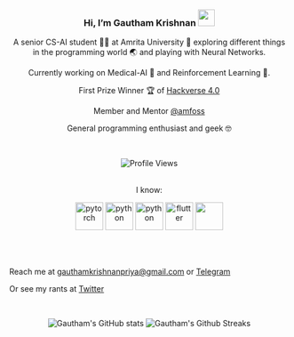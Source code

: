 <div align="center">

### Hi, I’m Gautham Krishnan <img src="https://raw.githubusercontent.com/MartinHeinz/MartinHeinz/master/wave.gif" width="30px">
A senior CS-AI student 🧑‍🎓 at Amrita University 🏫 exploring different things in the programming world 🌏 and playing with Neural Networks. 

Currently working on Medical-AI 🧠 and Reinforcement Learning 🤖.

First Prize Winner 🏆 of [Hackverse 4.0](https://hackverse.nitk.ac.in/)

Member and Mentor [@amfoss](https://amfoss.in/)

General programming enthusiast and geek 🤓 

<br>

![Profile Views](https://komarev.com/ghpvc/?username=gauthamk02)

<br>

</div>

<div align="center">
I know:
<table>
  <p>
  <img src="https://cdn.jsdelivr.net/gh/devicons/devicon/icons/pytorch/pytorch-original.svg" alt="pytorch" width="50" height="50" />
  <img src="https://cdn.jsdelivr.net/gh/devicons/devicon/icons/python/python-original.svg" alt="python" width="50" height="50" />
  <img src="https://cdn.worldvectorlogo.com/logos/fastapi.svg" alt="python" width="50" height="50" />
  <img src="https://cdn.jsdelivr.net/gh/devicons/devicon/icons/flutter/flutter-original.svg" alt="flutter" width="50" height="50" />
  <img src="https://cdn.jsdelivr.net/gh/devicons/devicon/icons/cplusplus/cplusplus-original.svg" width="50" height="50" />
  </p>
 </table>
</div>

<br>

Reach me at gauthamkrishnanpriya@gmail.com or [Telegram](https://t.me/itsme_gk)

Or see my rants at [Twitter](https://twitter.com/gaushn_)

<br>

<div align="center">

![Gautham's GitHub stats](https://github-readme-stats.vercel.app/api?username=gauthamk02&count_private=true&theme=radical)
![Gautham's Github Streaks](https://github-readme-streak-stats.herokuapp.com?user=gauthamk02&theme=radical&hide_border=false)

<!--[](https://github-readme-streak-stats.herokuapp.com?user=gauthamk02&theme=radical&hide_border=false) -->

</div>

<!---
Gk119/Gk119 is a ✨ special ✨ repository because its `README.md` (this file) appears on your GitHub profile.
You can click the Preview link to take a look at your changes.
--->
